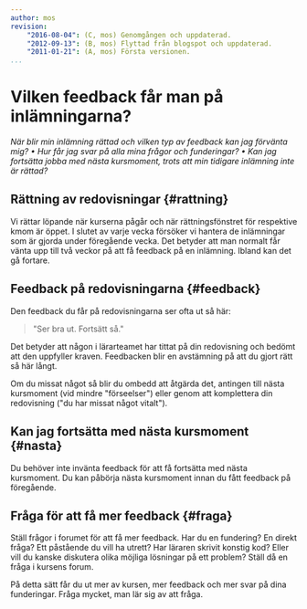 ```yaml
---
author: mos
revision:
    "2016-08-04": (C, mos) Genomgången och uppdaterad.
    "2012-09-13": (B, mos) Flyttad från blogspot och uppdaterad.
    "2011-01-21": (A, mos) Första versionen.
...
```

Vilken feedback får man på inlämningarna?
==================================

*När blir min inlämning rättad och vilken typ av feedback kan jag förvänta mig? • Hur får jag svar på alla mina frågor och funderingar? • Kan jag fortsätta jobba med nästa kursmoment, trots att min tidigare inlämning inte är rättad?*



Rättning av redovisningar {#rattning}
------------------------------------------

Vi rättar löpande när kurserna pågår och när rättningsfönstret för respektive kmom är öppet. I slutet av varje vecka försöker vi hantera de inlämningar som är gjorda under föregående vecka. Det betyder att man normalt får vänta upp till två veckor på att få feedback på en inlämning. Ibland kan det gå fortare.



Feedback på redovisningarna {#feedback}
------------------------------------------

Den feedback du får på redovisningarna ser ofta ut så här:

> "Ser bra ut. Fortsätt så."

Det betyder att någon i lärarteamet har tittat på din redovisning och bedömt att den uppfyller kraven. Feedbacken blir en avstämning på att du gjort rätt så här långt.

Om du missat något så blir du ombedd att åtgärda det, antingen till nästa kursmoment (vid mindre "förseelser") eller genom att komplettera din redovisning ("du har missat något vitalt").



Kan jag fortsätta med nästa kursmoment {#nasta}
------------------------------------------

Du behöver inte invänta feedback för att få fortsätta med nästa kursmoment. Du kan påbörja nästa kursmoment innan du fått feedback på föregående.



Fråga för att få mer feedback {#fraga}
------------------------------------------

Ställ frågor i forumet för att få mer feedback. Har du en fundering? En direkt fråga? Ett påstående du vill ha utrett? Har läraren skrivit konstig kod? Eller vill du kanske diskutera olika möjliga lösningar på ett problem? Ställ då en fråga i kursens forum.

På detta sätt får du ut mer av kursen, mer feedback och mer svar på dina funderingar. Fråga mycket, man lär sig av att fråga.
